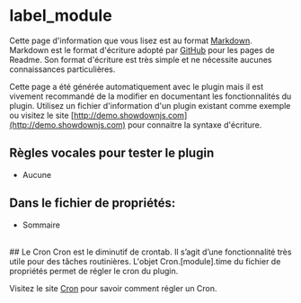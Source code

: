 # label_module

Cette page d'information que vous lisez est au format [Markdown](https://fr.wikipedia.org/wiki/Markdown).
Markdown est le format d'écriture adopté par [GitHub](https://github.com/) pour les pages de Readme. 
Son format d'écriture est très simple et ne nécessite aucunes connaissances particulières.

Cette page a été générée automatiquement avec le plugin mais il est vivement recommandé de la modifier en documentant les fonctionnalités du plugin.
Utilisez un fichier d'information d'un plugin existant comme exemple ou visitez le site [http://demo.showdownjs.com](http://demo.showdownjs.com) pour connaitre la syntaxe d'écriture.


## Règles vocales pour tester le plugin
- Aucune

## Dans le fichier de propriétés:
- Sommaire

<br>
## Le Cron
Cron est le diminutif de crontab.
Il s’agit d’une fonctionnalité très utile pour des tâches routinières.
L'objet Cron.[module].time du fichier de propriétés permet de régler le cron du plugin.

Visitez le site [Cron](https://fr.wikipedia.org/wiki/Cron) pour savoir comment régler un Cron.

<br><br><br><br>